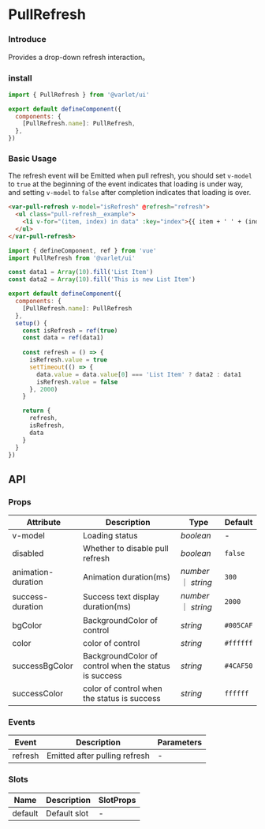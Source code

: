 # PullRefresh

### Introduce

Provides a drop-down refresh interaction。

### install

```js
import { PullRefresh } from '@varlet/ui'

export default defineComponent({
  components: {
    [PullRefresh.name]: PullRefresh,
  },
})
```

### Basic Usage

The refresh event will be Emitted when pull refresh, you should set `v-model` to `true` at the beginning of the event indicates that loading is under way, and setting `v-model` to `false` after completion indicates that loading is over.

```html
<var-pull-refresh v-model="isRefresh" @refresh="refresh">
  <ul class="pull-refresh__example">
    <li v-for="(item, index) in data" :key="index">{{ item + ' ' + (index + 1) }}</li>
  </ul>
</var-pull-refresh>
```
```javascript
import { defineComponent, ref } from 'vue'
import PullRefresh from '@varlet/ui'

const data1 = Array(10).fill('List Item')
const data2 = Array(10).fill('This is new List Item')

export default defineComponent({
  components: {
    [PullRefresh.name]: PullRefresh
  },
  setup() {
    const isRefresh = ref(true)
    const data = ref(data1)
		
    const refresh = () => {
      isRefresh.value = true
      setTimeout(() => {
        data.value = data.value[0] === 'List Item' ? data2 : data1
        isRefresh.value = false
      }, 2000)
    }

    return {
      refresh,
      isRefresh,
      data
    }
  }
})
```

## API

### Props

| Attribute | Description | Type | Default |
| ----- | -------------- | -------- | ---------- |
| v-model | Loading status | _boolean_ | - |
| disabled | Whether to disable pull refresh | _boolean_ | `false` |
| animation-duration | Animation duration(ms) | _number_ ｜ _string_ | `300` |
| success-duration | Success text display duration(ms) | _number_ ｜ _string_ | `2000` |
| bgColor | BackgroundColor of control | _string_ | `#005CAF` |
| color | color of control | _string_ | `#ffffff` |
| successBgColor | BackgroundColor of control when the status is success | _string_ | `#4CAF50` |
| successColor | color of control when the status is success | _string_ | `ffffff` |

### Events
| Event | Description | Parameters |
| ----- | -------------- | -------- | 
| refresh | Emitted after pulling refresh| - |

### Slots
| Name | Description | SlotProps |
| ----- | -------------- | -------- | 
| default | Default slot | - |
